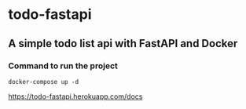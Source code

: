 # todo-fastapi

## A simple todo list api with FastAPI and Docker

### Command to run the project
```
docker-compose up -d
```


<https://todo-fastapi.herokuapp.com/docs>
